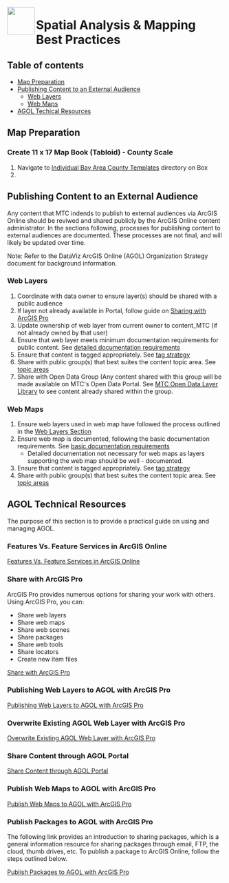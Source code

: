 
<a href="url"><img src="http://gis.mtc.ca.gov/mtcimages/mtcgisLogo.png" align="left" height="64" width="64" ></a>
# Spatial Analysis & Mapping Best Practices

## Table of contents
- [Map Preparation](#map-preparation)
- [Publishing Content to an External Audience](#publishing-content-to-an-external-audience) 
    - [Web Layers](#web-layers)
    - [Web Maps](#web-maps)
- [AGOL Techical Resources](#agol-technical-resources)  

## Map Preparation  

### Create 11 x 17 Map Book (Tabloid) - County Scale

1. Navigate to [Individual Bay Area County Templates](https://mtcdrive.box.com/s/p9qlcusb1cpv2nnp6080zg65oawir7wz) directory on Box
2.   

## Publishing Content to an External Audience

Any content that MTC indends to publish to external audiences via ArcGIS Online should be reviwed and shared publicly by the ArcGIS Online content administrator. In the sections following, processes for publishing content to external audiences are documented. These processes are not final, and will likely be updated over time.  

Note: Refer to the DataViz ArcGIS Online (AGOL) Organization Strategy document for background information.

### Web Layers

1. Coordinate with data owner to ensure layer(s) should be shared with a public audience 
2. If layer not already available in Portal, follow guide on [Sharing with ArcGIS Pro](#share-with-arcgis-pro)
2. Update ownership of web layer from current owner to content_MTC (if not already owned by that user)
3. Ensure that web layer meets minimum documentation requirements for public content. See [detailed documentation requirements](https://mtcdrive.app.box.com/file/198481954367)
4. Ensure that content is tagged appropriately. See [tag strategy](https://mtcdrive.app.box.com/file/198480762097)
5. Share with public group(s) that best suites the content topic area. See [topic areas](https://mtcdrive.app.box.com/file/198481954367) 
6. Share with Open Data Group (Any content shared with this group will be made available on MTC's Open Data Portal. See [MTC Open Data Layer Library](http://mtc.maps.arcgis.com/home/group.html?id=354e5d5c541c46a985891de9bfaa9703#overview) to see content already shared within the group.  

### Web Maps 

1. Ensure web layers used in web map have followed the process outlined in the [Web Layers Section](#web-layers)
2. Ensure web map is documented, following the basic documentation requirements. See [basic documentation requirements](https://mtcdrive.app.box.com/file/198481954367)
    - Detailed documentation not necessary for web maps as layers supporting the web map should be well - documented. 
3. Ensure that content is tagged appropriately. See [tag strategy](https://mtcdrive.app.box.com/file/198480762097)
4. Share with public group(s) that best suites the content topic area. See [topic areas](https://mtcdrive.app.box.com/file/198481954367) 

## AGOL Technical Resources

The purpose of this section is to provide a practical guide on using and managing AGOL. 

### Features Vs. Feature Services in ArcGIS Online 
[Features Vs. Feature Services in ArcGIS Online](https://blogs.esri.com/esri/arcgis/2016/01/25/about-features-and-feature-services/
)

### Share with ArcGIS Pro 

ArcGIS Pro provides numerous options for sharing your work with others. Using ArcGIS Pro, you can:
- Share web layers
- Share web maps
- Share web scenes 
- Share packages
- Share web tools 
- Share locators 
- Create new item files 

[Share with ArcGIS Pro](http://pro.arcgis.com/en/pro-app/help/sharing/overview/share-with-arcgis-pro.htm
)

### Publishing Web Layers to AGOL with ArcGIS Pro

[Publishing Web Layers to AGOL with ArcGIS Pro](http://pro.arcgis.com/en/pro-app/help/sharing/overview/introduction-to-sharing-web-layers.htm
)

### Overwrite Existing AGOL Web Layer with ArcGIS Pro 

[Overwrite Existing AGOL Web Layer with ArcGIS Pro](http://pro.arcgis.com/en/pro-app/help/sharing/overview/overwrite-a-web-layer.htm
)

### Share Content through AGOL Portal

[Share Content through AGOL Portal](http://doc.arcgis.com/en/arcgis-online/share-maps/share-items.htm)

### Publish Web Maps to AGOL with ArcGIS Pro 

[Publish Web Maps to AGOL with ArcGIS Pro](http://pro.arcgis.com/en/pro-app/help/sharing/overview/share-a-web-map.htm
)

### Publish Packages to AGOL with ArcGIS Pro

The following link provides an introduction to sharing packages, which is a general information resource for sharing packages through email, FTP, the cloud, thumb drives, etc. To publish a package to ArcGIS Online, follow the steps outlined below. 

[Publish Packages to AGOL with ArcGIS Pro](http://pro.arcgis.com/en/pro-app/help/sharing/overview/introduction-to-sharing-packages.htm
)



